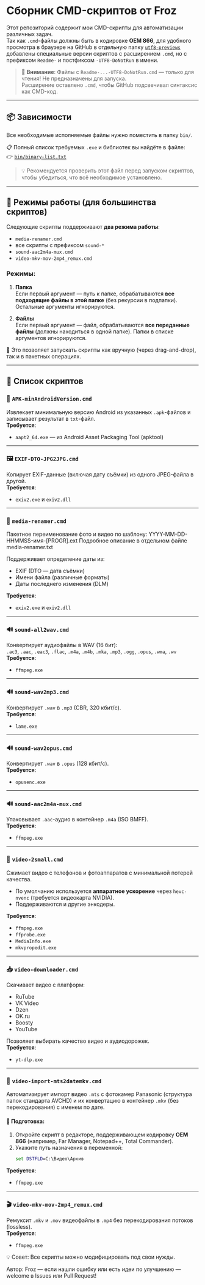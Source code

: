 # Сборник CMD-скриптов от Froz

Этот репозиторий содержит мои CMD-скрипты для автоматизации различных задач.  
Так как `.cmd`-файлы должны быть в кодировке **OEM 866**, для удобного просмотра в браузере на GitHub в отдельную папку [`utf8-previews`](utf8-previews) добавлены специальные версии скриптов с расширением `.cmd`, но с префиксом `Readme-` и постфиксом `-UTF8-DoNotRun` в имени.

> 🔎 **Внимание**: Файлы с `Readme-...-UTF8-DoNotRun.cmd` — только для чтения! Не предназначены для запуска.  
> Расширение оставлено `.cmd`, чтобы GitHub подсвечивал синтаксис как CMD-код.

---

## 📦 Зависимости

Все необходимые исполняемые файлы нужно поместить в папку `bin/`.

📋 Полный список требуемых `.exe` и библиотек вы найдёте в файле:  
👉 [`bin/binary-list.txt`](bin/binary-list.txt)

> 💡 Рекомендуется проверить этот файл перед запуском скриптов, чтобы убедиться, что всё необходимое установлено.

---

## 🔄 Режимы работы (для большинства скриптов)

Следующие скрипты поддерживают **два режима работы**:
- `media-renamer.cmd`
- все скрипты с префиксом `sound-*`
- `sound-aac2m4a-mux.cmd`
- `video-mkv-mov-2mp4_remux.cmd`

### Режимы:
1. **Папка**  
   Если первый аргумент — путь к папке, обрабатываются **все подходящие файлы в этой папке** (без рекурсии в подпапки). Остальные аргументы игнорируются.

2. **Файлы**  
   Если первый аргумент — файл, обрабатываются **все переданные файлы** (должны находиться в одной папке). Папки в списке аргументов игнорируются.

📌 Это позволяет запускать скрипты как вручную (через drag-and-drop), так и в пакетных операциях.

---

## 📁 Список скриптов

### 📱 `APK-minAndroidVersion.cmd`
Извлекает минимальную версию Android из указанных `.apk`-файлов и записывает результат в `txt`-файл.  
**Требуется**:  
- `aapt2_64.exe` — из Android Asset Packaging Tool (apktool)

---

### 🖼️ `EXIF-DTO-JPG2JPG.cmd`
Копирует EXIF-данные (включая дату съёмки) из одного JPEG-файла в другой.  
**Требуется**:  
- `exiv2.exe` и `exiv2.dll`

---

### 🧹 `media-renamer.cmd`
Пакетное переименование фото и видео по шаблону:  YYYY-MM-DD-HHMMSS-имя-[PROGR].ext
Подробное описание в отдельном файле media-renamer.txt

Поддерживает определение даты из:
- EXIF (DTO — дата съёмки)
- Имени файла (различные форматы)
- Даты последнего изменения (DLM)

**Требуется**:  
- `exiv2.exe` и `exiv2.dll`

---

### 🔊 `sound-all2wav.cmd`
Конвертирует аудиофайлы в WAV (16 бит):  
`.ac3`, `.aac`, `.eac3`, `.flac`, `.m4a`, `.m4b`, `.mka`, `.mp3`, `.ogg`, `.opus`, `.wma`, `.wv`  
**Требуется**:  
- `ffmpeg.exe`

---

### 🔊 `sound-wav2mp3.cmd`
Конвертирует `.wav` в `.mp3` (CBR, 320 кбит/с).  
**Требуется**:  
- `lame.exe`

---

### 🔊 `sound-wav2opus.cmd`
Конвертирует `.wav` в `.opus` (128 кбит/с).  
**Требуется**:  
- `opusenc.exe`

---

### 🔊 `sound-aac2m4a-mux.cmd`
Упаковывает `.aac`-аудио в контейнер `.m4a` (ISO BMFF).  
**Требуется**:  
- `ffmpeg.exe`

---

### 🎥 `video-2small.cmd`
Сжимает видео с телефонов и фотоаппаратов с минимальной потерей качества.  
- По умолчанию используется **аппаратное ускорение** через `hevc-nvenc` (требуется видеокарта NVIDIA).  
- Поддерживаются и другие энкодеры.

**Требуется**:  
- `ffmpeg.exe`
- `ffprobe.exe`
- `MediaInfo.exe`
- `mkvpropedit.exe`

---

### 📥 `video-downloader.cmd`
Скачивает видео с платформ:  
- RuTube
- VK Video
- Dzen
- OK.ru
- Boosty
- YouTube

Позволяет выбирать качество видео и аудиодорожек.  
**Требуется**:  
- `yt-dlp.exe`

---

### 📼 `video-import-mts2datemkv.cmd`
Автоматизирует импорт видео `.mts` с фотокамер Panasonic (структура папок стандарта AVCHD) и их конвертацию в контейнер `.mkv` (без перекодирования) с именем по дате.

#### 🔧 Подготовка:
1. Откройте скрипт в редакторе, поддерживающем кодировку **OEM 866** (например, Far Manager, Notepad++, Total Commander).
2. Укажите путь назначения в переменной:  
   ```cmd
   set DSTFLD=C:\Видео\Архив
**Требуется**:  
- `ffmpeg.exe`

---

### 🎬 `video-mkv-mov-2mp4_remux.cmd`
Ремуксит `.mkv` и `.mov` видеофайлы в `.mp4` без перекодирования потоков (lossless).  
**Требуется**:  
- `ffmpeg.exe`



💡 Совет: Все скрипты можно модифицировать под свои нужды.

Автор: Froz — если нашли ошибку или есть идеи по улучшению — welcome в Issues или Pull Request!

